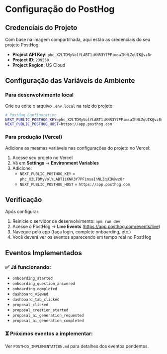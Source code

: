 # Configuração do PostHog

## Credenciais do Projeto

Com base na imagem compartilhada, aqui estão as credenciais do seu projeto PostHog:

- **Project API Key**: `phc_X2LTDMyVolYLABT1iKNR3Y7PFimsaIhNLZqUIK@vz8r`
- **Project ID**: `239550`
- **Project Region**: US Cloud

## Configuração das Variáveis de Ambiente

### Para desenvolvimento local

Crie ou edite o arquivo `.env.local` na raiz do projeto:

```bash
# PostHog Configuration
NEXT_PUBLIC_POSTHOG_KEY=phc_X2LTDMyVolYLABT1iKNR3Y7PFimsaIhNLZqUIK@vz8r
NEXT_PUBLIC_POSTHOG_HOST=https://app.posthog.com
```

### Para produção (Vercel)

Adicione as mesmas variáveis nas configurações do projeto no Vercel:

1. Acesse seu projeto no Vercel
2. Vá em **Settings** → **Environment Variables**
3. Adicione:
   - `NEXT_PUBLIC_POSTHOG_KEY` = `phc_X2LTDMyVolYLABT1iKNR3Y7PFimsaIhNLZqUIK@vz8r`
   - `NEXT_PUBLIC_POSTHOG_HOST` = `https://app.posthog.com`

## Verificação

Após configurar:

1. Reinicie o servidor de desenvolvimento: `npm run dev`
2. Acesse o PostHog → **Live Events** (https://app.posthog.com/events/live)
3. Navegue pelo app (faça login, complete onboarding, etc.)
4. Você deverá ver os eventos aparecendo em tempo real no PostHog

## Eventos Implementados

### ✅ Já funcionando:

- `onboarding_started`
- `onboarding_question_answered`
- `onboarding_completed`
- `dashboard_viewed`
- `dashboard_tab_clicked`
- `proposal_clicked`
- `proposal_creation_started`
- `proposal_ai_generation_requested`
- `proposal_ai_generation_completed`

### ⏳ Próximos eventos a implementar:

Ver `POSTHOG_IMPLEMENTATION.md` para detalhes dos eventos pendentes.

